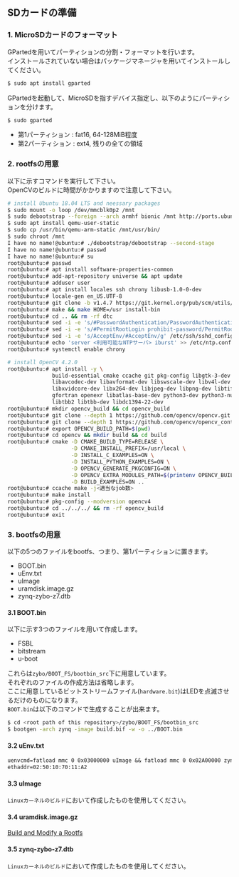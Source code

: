 ## SDカードの準備
### 1. MicroSDカードのフォーマット
GPartedを用いてパーティションの分割・フォーマットを行います。\
インストールされていない場合はパッケージマネージャを用いてインストールしてください。

``` sh
$ sudo apt install gparted
```

GPartedを起動して、MicroSDを指すデバイス指定し、以下のようにパーティションを分けます。

``` sh
$ sudo gparted
```

- 第1パーティション : fat16, 64-128MiB程度
- 第2パーティション : ext4,  残りの全ての領域

### 2. rootfsの用意
以下に示すコマンドを実行して下さい。\
OpenCVのビルドに時間がかかりますので注意して下さい。

``` sh
# install Ubuntu 18.04 LTS and neessary packages
$ sudo mount -o loop /dev/mmcblk0p2 /mnt
$ sudo debootstrap --foreign --arch armhf bionic /mnt http://ports.ubuntu.com/
$ sudo apt install qemu-user-static
$ sudo cp /usr/bin/qemu-arm-static /mnt/usr/bin/
$ sudo chroot /mnt
I have no name!@ubuntu:# ./debootstrap/debootstrap --second-stage
I have no name!@ubuntu:# passwd
I have no name!@ubuntu:# su
root@ubuntu:# passwd
root@ubuntu:# apt install software-properties-common
root@ubuntu:# add-apt-repository universe && apt update
root@ubuntu:# adduser user
root@ubuntu:# apt install locales ssh chrony libusb-1.0-0-dev
root@ubuntu:# locale-gen en_US.UTF-8
root@ubuntu:# git clone -b v1.4.7 https://git.kernel.org/pub/scm/utils/dtc/dtc.git dtc && cd dtc
root@ubuntu:# make && make HOME=/usr install-bin
root@ubuntu:# cd .. && rm -rf dtc
root@ubuntu:# sed -i -e 's/#PasswordAuthentication/PasswordAuthentication/g' /etc/ssh/sshd_config
root@ubuntu:# sed -i -e 's/#PermitRootLogin prohibit-password/PermitRootLogin yes/g' /etc/ssh/sshd_config
root@ubuntu:# sed -i -e 's/AcceptEnv/#AcceptEnv/g' /etc/ssh/sshd_config
root@ubuntu:# echo 'server <利用可能なNTPサーバ> iburst' >> /etc/ntp.conf # <利用可能なNTPサーバ>の例: ntp1.jst.mfeed.ad.jp
root@ubuntu:# systemctl enable chrony

# install OpenCV 4.2.0
root@ubuntu:# apt install -y \
              build-essential cmake ccache git pkg-config libgtk-3-dev \
              libavcodec-dev libavformat-dev libswscale-dev libv4l-dev \
              libxvidcore-dev libx264-dev libjpeg-dev libpng-dev libtiff-dev \
              gfortran openexr libatlas-base-dev python3-dev python3-numpy \
              libtbb2 libtbb-dev libdc1394-22-dev
root@ubuntu:# mkdir opencv_build && cd opencv_build
root@ubuntu:# git clone --depth 1 https://github.com/opencv/opencv.git
root@ubuntu:# git clone --depth 1 https://github.com/opencv/opencv_contrib.git
root@ubuntu:# export OPENCV_BUILD_PATH=$(pwd)
root@ubuntu:# cd opencv && mkdir build && cd build
root@ubuntu:# cmake -D CMAKE_BUILD_TYPE=RELEASE \
                    -D CMAKE_INSTALL_PREFIX=/usr/local \
                    -D INSTALL_C_EXAMPLES=ON \
                    -D INSTALL_PYTHON_EXAMPLES=ON \
                    -D OPENCV_GENERATE_PKGCONFIG=ON \
                    -D OPENCV_EXTRA_MODULES_PATH=$(printenv OPENCV_BUILD_PATH)/opencv_contrib/modules \
                    -D BUILD_EXAMPLES=ON ..
root@ubuntu:# ccache make -j<適当なjob数>
root@ubuntu:# make install
root@ubuntu:# pkg-config --modversion opencv4
root@ubuntu:# cd ../../../ && rm -rf opencv_build
root@ubuntu:# exit
```

### 3. bootfsの用意
以下の5つのファイルをbootfs、つまり、第1パーティションに置きます。

- BOOT.bin
- uEnv.txt
- uImage
- uramdisk.image.gz
- zynq-zybo-z7.dtb

#### 3.1 BOOT.bin
以下に示す3つのファイルを用いて作成します。

- FSBL
- bitstream
- u-boot

これらは`zybo/BOOT_FS/bootbin_src`下に用意しています。\
それぞれのファイルの作成方法は省略します。\
ここに用意しているビットストリームファイル(`hardware.bit`)はLEDを点滅させるだけのものになります。\
`BOOT.bin`は以下のコマンドで生成することが出来ます。

``` sh
$ cd <root path of this repository>/zybo/BOOT_FS/bootbin_src
$ bootgen -arch zynq -image build.bif -w -o ../BOOT.bin
```

#### 3.2 uEnv.txt
``` txt
uenvcmd=fatload mmc 0 0x03000000 uImage && fatload mmc 0 0x02A00000 zynq-zybo-z7.dtb && bootm 0x03000000 - 0x02A00000
ethaddr=02:50:10:70:11:A2
```

#### 3.3 uImage
`Linuxカーネルのビルド`において作成したものを使用してください。

#### 3.4 uramdisk.image.gz
[Build and Modify a Rootfs](https://xilinx-wiki.atlassian.net/wiki/spaces/A/pages/18842473/Build+and+Modify+a+Rootfs)

#### 3.5 zynq-zybo-z7.dtb
`Linuxカーネルのビルド`において作成したものを使用してください。
